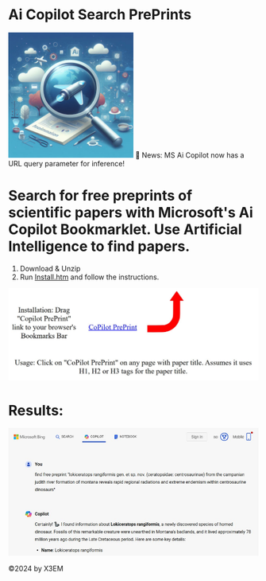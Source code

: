 # Ai Copilot Search PrePrints

<img src="./AICOPS.png" alt="Ai Copilot Search PrePrints Banner" style="width:50%;">
🚨 News: MS Ai Copilot now has a URL query parameter for inference! 

# Search for free preprints of scientific papers with Microsoft's Ai Copilot Bookmarklet. Use Artificial Intelligence to find papers. 
1. Download & Unzip
2. Run [Install.htm](Install.htm) and follow the instructions.

![Installation Instructions](./inst.jpg)

# Results: 
![Results](./result.jpg)

©2024 by X3EM

